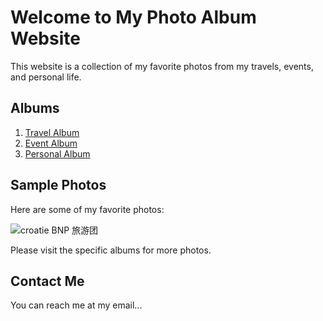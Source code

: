 # Welcome to My Photo Album Website

This website is a collection of my favorite photos from my travels, events, and personal life.

## Albums

1. [Travel Album](travel.md)
2. [Event Album](event.md)
3. [Personal Album](personal.md)

## Sample Photos

Here are some of my favorite photos:

![croatie BNP 旅游团](/IMG_8445.JPG)



Please visit the specific albums for more photos.

## Contact Me

You can reach me at my email...
